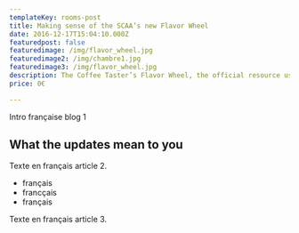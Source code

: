 ```yaml
---
templateKey: rooms-post
title: Making sense of the SCAA’s new Flavor Wheel
date: 2016-12-17T15:04:10.000Z
featuredpost: false
featuredimage: /img/flavor_wheel.jpg
featuredimage2: /img/chambre1.jpg
featuredimage3: /img/flavor_wheel.jpg
description: The Coffee Taster’s Flavor Wheel, the official resource used by coffee tasters, has been revised for the first time this year.
price: 0€

---
```

Intro française blog 1

## What the updates mean to you

Texte en français article 2.

* français
* francçais
* français

Texte en français article 3.
